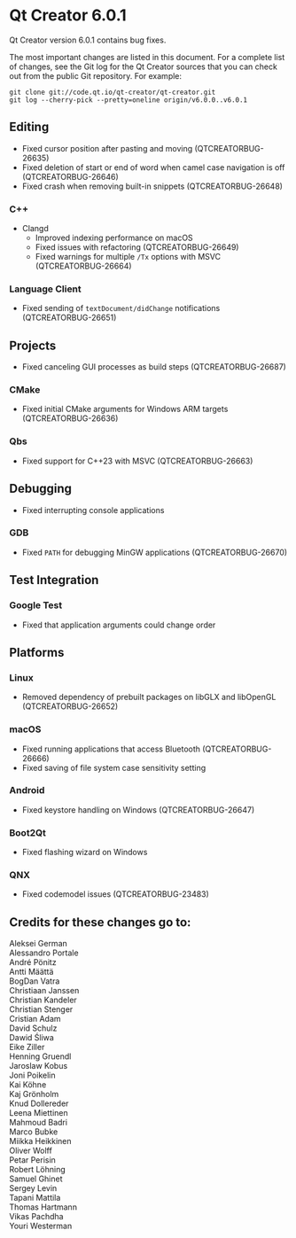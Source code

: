 Qt Creator 6.0.1
================

Qt Creator version 6.0.1 contains bug fixes.

The most important changes are listed in this document. For a complete list of
changes, see the Git log for the Qt Creator sources that you can check out from
the public Git repository. For example:

    git clone git://code.qt.io/qt-creator/qt-creator.git
    git log --cherry-pick --pretty=oneline origin/v6.0.0..v6.0.1

Editing
-------

* Fixed cursor position after pasting and moving (QTCREATORBUG-26635)
* Fixed deletion of start or end of word when camel case navigation is off
  (QTCREATORBUG-26646)
* Fixed crash when removing built-in snippets (QTCREATORBUG-26648)

### C++

* Clangd
    * Improved indexing performance on macOS
    * Fixed issues with refactoring (QTCREATORBUG-26649)
    * Fixed warnings for multiple `/Tx` options with MSVC (QTCREATORBUG-26664)

### Language Client

* Fixed sending of `textDocument/didChange` notifications (QTCREATORBUG-26651)

Projects
--------

* Fixed canceling GUI processes as build steps (QTCREATORBUG-26687)

### CMake

* Fixed initial CMake arguments for Windows ARM targets (QTCREATORBUG-26636)

### Qbs

* Fixed support for C++23 with MSVC (QTCREATORBUG-26663)

Debugging
---------

* Fixed interrupting console applications

### GDB

* Fixed `PATH` for debugging MinGW applications (QTCREATORBUG-26670)

Test Integration
----------------

### Google Test

* Fixed that application arguments could change order

Platforms
---------

### Linux

* Removed dependency of prebuilt packages on libGLX and libOpenGL
  (QTCREATORBUG-26652)

### macOS

* Fixed running applications that access Bluetooth (QTCREATORBUG-26666)
* Fixed saving of file system case sensitivity setting

### Android

* Fixed keystore handling on Windows (QTCREATORBUG-26647)

### Boot2Qt

* Fixed flashing wizard on Windows

### QNX

* Fixed codemodel issues (QTCREATORBUG-23483)

Credits for these changes go to:
--------------------------------
Aleksei German  
Alessandro Portale  
André Pönitz  
Antti Määttä  
BogDan Vatra  
Christiaan Janssen  
Christian Kandeler  
Christian Stenger  
Cristian Adam  
David Schulz  
Dawid Śliwa  
Eike Ziller  
Henning Gruendl  
Jaroslaw Kobus  
Joni Poikelin  
Kai Köhne  
Kaj Grönholm  
Knud Dollereder  
Leena Miettinen  
Mahmoud Badri  
Marco Bubke  
Miikka Heikkinen  
Oliver Wolff  
Petar Perisin  
Robert Löhning  
Samuel Ghinet  
Sergey Levin  
Tapani Mattila  
Thomas Hartmann  
Vikas Pachdha  
Youri Westerman  
